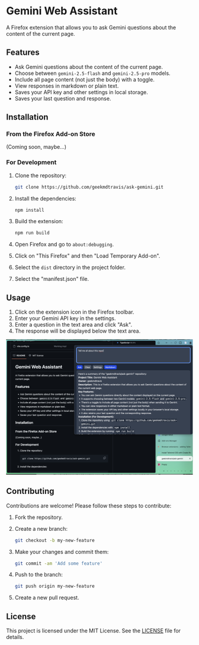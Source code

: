 # Gemini Web Assistant

A Firefox extension that allows you to ask Gemini questions about the content of the current page.

## Features

*   Ask Gemini questions about the content of the current page.
*   Choose between `gemini-2.5-flash` and `gemini-2.5-pro` models.
*   Include all page content (not just the body) with a toggle.
*   View responses in markdown or plain text.
*   Saves your API key and other settings in local storage.
*   Saves your last question and response.

## Installation

### From the Firefox Add-on Store

(Coming soon, maybe...)

### For Development

1.  Clone the repository:

    ```bash
    git clone https://github.com/geekmdtravis/ask-gemini.git
    ```

2.  Install the dependencies:

    ```bash
    npm install
    ```

3.  Build the extension:

    ```bash
    npm run build
    ```

4.  Open Firefox and go to `about:debugging`.
5.  Click on "This Firefox" and then "Load Temporary Add-on".
6.  Select the `dist` directory in the project folder.
7.  Select the "manifest.json" file.

## Usage

1.  Click on the extension icon in the Firefox toolbar.
2.  Enter your Gemini API key in the settings.
3.  Enter a question in the text area and click "Ask".
4.  The response will be displayed below the text area.

![Screenshot of the extension in action](./assets/ga-ss.png)

## Contributing

Contributions are welcome! Please follow these steps to contribute:

1.  Fork the repository.
2.  Create a new branch:

    ```bash
    git checkout -b my-new-feature
    ```

3.  Make your changes and commit them:

    ```bash
    git commit -am 'Add some feature'
    ```

4.  Push to the branch:

    ```bash
    git push origin my-new-feature
    ```

5.  Create a new pull request.

## License

This project is licensed under the MIT License. See the [LICENSE](LICENSE) file for details.
